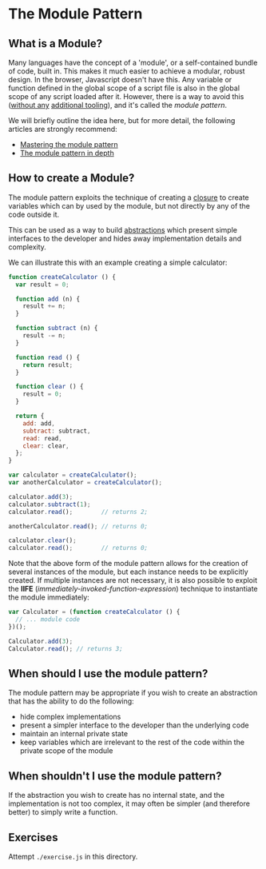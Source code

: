 # The Module Pattern

## What is a Module?
Many languages have the concept of a 'module', or a self-contained bundle of code, built in. This makes it much easier to achieve a modular, robust design. In the browser, Javascript doesn't have this. Any variable or function defined in the global scope of a script file is also in the global scope of any script loaded after it. However, there is a way to avoid this ([without any](https://www.npmjs.com/package/browserify) [additional tooling](https://www.npmjs.com/package/webpack)), and it's called the _module pattern_.

We will briefly outline the idea here, but for more detail, the following articles are strongly recommend:
* [Mastering the module pattern](https://toddmotto.com/mastering-the-module-pattern/)
* [The module pattern in depth](http://www.adequatelygood.com/JavaScript-Module-Pattern-In-Depth.html)

## How to create a Module?
The module pattern exploits the technique of creating a [closure](../../stage-1/closures-and-scope) to create variables which can by used by the module, but not directly by any of the code outside it.

This can be used as a way to build [abstractions](../../stage-1/abstraction-with-functions) which present simple interfaces to the developer and hides away implementation details and complexity.

We can illustrate this with an example creating a simple calculator:

```js
function createCalculator () {
  var result = 0;

  function add (n) {
    result += n;
  }

  function subtract (n) {
    result -= n;
  }

  function read () {
    return result;
  }

  function clear () {
    result = 0;
  }

  return {
    add: add,
    subtract: subtract,
    read: read,
    clear: clear,
  };
}

var calculator = createCalculator();
var anotherCalculator = createCalculator();

calculator.add(3);
calculator.subtract(1);
calculator.read();        // returns 2;

anotherCalculator.read(); // returns 0;

calculator.clear();
calculator.read();        // returns 0;
```

Note that the above form of the module pattern allows for the creation of several instances of the module, but each instance needs to be explicitly created. If multiple instances are not necessary, it is also possible to exploit the **IIFE** (_immediately-invoked-function-expression_) technique to instantiate the module immediately:

```js
var Calculator = (function createCalculator () {
  // ... module code
})();

Calculator.add(3);
Calculator.read(); // returns 3;
```

## When should I use the module pattern?
The module pattern may be appropriate if you wish to create an abstraction that has the ability to do the following:
* hide complex implementations
* present a simpler interface to the developer than the underlying code
* maintain an internal private state
* keep variables which are irrelevant to the rest of the code within the private scope of the module

## When shouldn't I use the module pattern?
If the abstraction you wish to create has no internal state, and the implementation is not too complex, it may often be simpler (and therefore better) to simply write a function.

## Exercises
Attempt `./exercise.js` in this directory.
